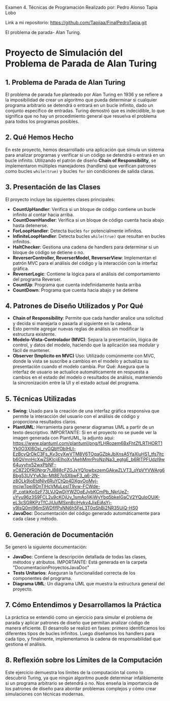 Examen 4. Técnicas de Programación
Realizado por: Pedro Alonso Tapia Lobo

Link a mi repositorio: https://github.com/Tapiiaa/FinalPedroTapia.git

El problema de parada- Alan Turing.
# Proyecto de Simulación del Problema de Parada de Alan Turing

## 1. Problema de Parada de Alan Turing
El problema de parada fue planteado por Alan Turing en 1936 y se refiere a la imposibilidad de crear un algoritmo que pueda determinar si cualquier programa arbitrario se detendrá o entrará en un bucle infinito, dado un conjunto específico de entradas.
Turing demostró que es indecidible, lo que significa que no hay un procedimiento general que resuelva el problema para todos los programas posibles.

## 2. Qué Hemos Hecho
En este proyecto, hemos desarrollado una aplicación que simula un sistema para analizar programas y verificar si un código se detendrá o entrará en un bucle infinito.
Utilizando el patrón de diseño **Chain of Responsibility**, se implementaron múltiples manejadores (handlers) que verifican patrones como bucles `while(true)` y bucles `for` sin condiciones de salida claras.

## 3. Presentación de las Clases
El proyecto incluye las siguientes clases principales:

- **CountUpHandler**: Verifica si un bloque de código contiene un bucle infinito al contar hacia arriba.
- **CountDownHandler**: Verifica si un bloque de código cuenta hacia abajo hasta detenerse.
- **ForLoopHandler**: Detecta bucles `for` potencialmente infinitos.
- **InfiniteLoopHandler**: Detecta bucles `while(true)` que resultan en bucles infinitos.
- **HaltChecker**: Gestiona una cadena de handlers para determinar si un bloque de código se detiene o no.
- **ReverserController, ReverserModel, ReverserView**: Implementan el patrón MVC para el análisis del código y la interacción con la interfaz gráfica.
- **ReverserLogic**: Contiene la lógica para el análisis del comportamiento del programa Reverser.
- **CountUp**: Programa que cuenta indefinidamente hasta arriba
- **CountDown**: Programa que cuenta hacia abajo y se detiene
  
## 4. Patrones de Diseño Utilizados y Por Qué
- **Chain of Responsibility**: Permite que cada handler analice una solicitud y decida si manejarla o pasarla al siguiente en la cadena.
- Esto permite agregar nuevas reglas de análisis sin modificar la estructura existente.
- **Modelo-Vista-Controlador (MVC)**: Separa la presentación, lógica de control, y datos del modelo, haciendo que la aplicación sea modular y fácil de mantener.
- **Observer (Implícito en MVC)**
  Uso: Utilizado comúnmente con MVC, donde la vista se suscribe a cambios en el modelo y actualiza su presentación cuando el modelo cambia.
  Por Qué: Asegura que la interfaz de usuario se actualice automáticamente en respuesta a cambios en el estado del modelo o resultados de análisis, manteniendo la sincronización entre la UI y el estado actual del programa.

## 5. Técnicas Utilizadas
- **Swing**: Usado para la creación de una interfaz gráfica responsiva que permite la interacción del usuario con el análisis de código y proporciona resultados claros.
- **PlantUML**: Herramienta para generar diagramas UML a partir de un texto descriptivo.
  IMPORTANTE: Si en el proyecto no se puede ver la imagen generada con PlantUML, la adjunto aqui:
  https://www.plantuml.com/plantuml/png/fLHRozem6BxFhtZfLRTHORT1Yk0O3XI6Oxj_ryGQbYObIHLt-EzBcyQrDkC3Fs_Kv3cyXwVTM8V6TOqaGZbkJbXnsA5YaXluHS1_tfs7ltcb6QVmnHcXwZSKlcijEIhoXv1AehMmrProNzjNa3_egtgE_b6RlTPFUdzI9w64uyyhx52wxPbNF-xC8Z2DfR0Nrgr7tJB88cFZGJxYQ1owbxzemGAkwZLVT3_oYpVYVWArg6Bbg53UVYvA3p-Mt8E7oSXbwF3_q6-2N-z8OLk9joEtdNIv6RuYCtQo4DXgvOoMyj-mcjwTpei9DnTlHcVMuLpslT9vw-FCWde-jP_cqtikKpSzF73LVJQwDjYWZOqEJybKCmPb_NkrUeZ-uYvu96z3S9FCL2u9cKOjUv_1smAo1jKjWyYbq5bkeIGaCV2YQuloOUiK-eL3cSGRKPzTfCJjUulMSxnBciHykv4JjxEiAsYj-v9IsQ0ml96mSWDflfPxNN6h5FeL3T0qShBi2NR35UiQ-HS0
- **JavaDoc**: Documentación del código generado automáticamente para cada clase y método.

## 6. Generación de Documentación
Se generó la siguiente documentación:
- **JavaDoc**: Contiene la descripción detallada de todas las clases, métodos y atributos.
  IMPORTANTE: Está generada en la carpeta "DocumentacionProyectosJavaDoc"
- **Tests Unitarios**: Aseguran la funcionalidad correcta de los componentes del programa.
- **Diagrama UML**: Un diagrama UML que muestra la estructura general del proyecto.

## 7. Cómo Entendimos y Desarrollamos la Práctica
La práctica se entendió como un ejercicio para simular el problema de parada y aplicar patrones de diseño que permitan analizar código de manera eficiente. 
El desarrollo se realizó en fases: primero identificamos los diferentes tipos de bucles infinitos. 
Luego diseñamos los handlers para cada tipo, y finalmente, implementamos la cadena de responsabilidad que gestiona el análisis.

## 8. Reflexión sobre los Límites de la Computación
Este ejercicio demuestra los límites de la computación tal como lo descubrió Turing, ya que ningún algoritmo puede determinar infaliblemente si un programa arbitrario se detendrá o no. 
Nos enseña la importancia de los patrones de diseño para abordar problemas complejos y cómo crear simulaciones con técnicas modernas.


